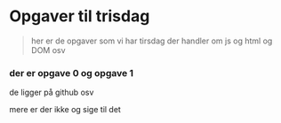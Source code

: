 # Opgaver til trisdag

> her er de opgaver som vi har tirsdag der handler om js og html og DOM osv

### der er opgave 0 og opgave 1

de ligger på github osv 

mere er der ikke og sige til det 